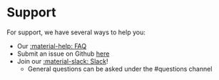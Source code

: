 # Support

For support, we have several ways to help you:

* Our [:material-help: FAQ](faq.md)
* Submit an issue on Github [here](https://github.com/baal-org/baal/issues/new/choose)
* Join our [:material-slack: Slack](https://join.slack.com/t/baal-world/shared_invite/zt-z0izhn4y-Jt6Zu5dZaV2rsAS9sdISfg)!
    * General questions can be asked under the #questions channel
  